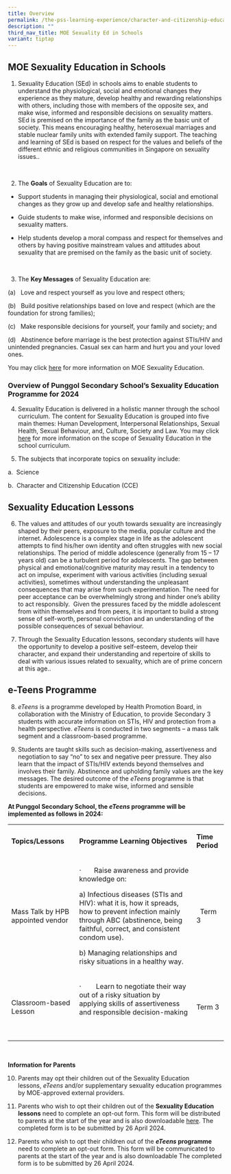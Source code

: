 ```yaml
---
title: Overview
permalink: /the-pss-learning-experience/character-and-citizenship-education/moe-sexuality-in-schools/
description: ""
third_nav_title: MOE Sexuality Ed in Schools
variant: tiptap
---
```

<h2>MOE Sexuality Education in Schools</h2><ol data-tight="true" class="tight"><li><p>Sexuality Education (SEd) in schools aims to enable students to understand the physiological, social and emotional changes they experience as they mature, develop healthy and rewarding relationships with others, including those with members of the opposite sex, and make wise, informed and responsible decisions on sexuality matters. SEd is premised on the importance of the family as the basic unit of society. This means encouraging healthy, heterosexual marriages and stable nuclear family units with extended family support. The teaching and learning of SEd is based on respect for the values and beliefs of the different ethnic and religious communities in Singapore on sexuality issues..</p></li></ol><p>&nbsp;</p><ol start="2" data-tight="true" class="tight"><li><p>The <strong>Goals</strong> of Sexuality Education are to:</p></li></ol><ul data-tight="true" class="tight"><li><p>Support students in managing their physiological, social and emotional changes as they grow up and develop safe and healthy relationships.</p></li><li><p>Guide students to make wise, informed and responsible decisions on sexuality matters.</p></li><li><p>Help students develop a moral compass and respect for themselves and others by having positive mainstream values and attitudes about sexuality that are premised on the family as the basic unit of society.</p></li></ul><p>&nbsp;&nbsp;</p><ol start="3" data-tight="true" class="tight"><li><p>The <strong>Key Messages</strong> of Sexuality Education are:</p></li></ol><p>(a)&nbsp;&nbsp;&nbsp;Love and respect yourself as you love and respect others;</p><p>(b)&nbsp;&nbsp;&nbsp;Build positive relationships based on love and respect (which are the foundation for strong families);</p><p>(c)&nbsp;&nbsp;&nbsp;Make responsible decisions for yourself, your family and society; and</p><p>(d)&nbsp;&nbsp;&nbsp;Abstinence before marriage is the best protection against STIs/HIV and unintended pregnancies. Casual sex can harm and hurt you and your loved ones.</p><p>You may click <a href="https://go.gov.sg/moe-sexuality-education" rel="noopener noreferrer nofollow" target="_blank">here</a>&nbsp;for more information on MOE Sexuality Education.</p><p></p><h3>Overview of Punggol Secondary School’s Sexuality Education Programme for 2024</h3><ol start="4" data-tight="true" class="tight"><li><p>Sexuality Education is delivered in a holistic manner through the school curriculum. The content for Sexuality Education is grouped into five main themes: Human Development, Interpersonal Relationships, Sexual Health, Sexual Behaviour, and, Culture, Society and Law. You may click <a href="https://go.gov.sg/moe-sexuality-education-scope" rel="noopener noreferrer nofollow" target="_blank">here</a>&nbsp;for more information on the scope of Sexuality Education in the school curriculum.</p></li></ol><ol start="5" data-tight="true" class="tight"><li><p>The subjects that incorporate topics on sexuality include:</p></li></ol><p>a.&nbsp;&nbsp;Science</p><p>b.&nbsp;&nbsp;Character and Citizenship Education (CCE)</p><p></p><h2>Sexuality Education Lessons</h2><ol start="6" data-tight="true" class="tight"><li><p>The values and attitudes of our youth towards sexuality are increasingly shaped by their peers, exposure to the media, popular culture and the internet. Adolescence is a complex stage in life as the adolescent attempts to find his/her own identity and often struggles with new social relationships. The period of middle adolescence (generally from 15 – 17 years old) can be a turbulent period for adolescents. The gap between physical and emotional/cognitive maturity may result in a tendency to act on impulse, experiment with various activities (including sexual activities), sometimes without understanding the unpleasant consequences that may arise from such experimentation. The need for peer acceptance can be overwhelmingly strong and hinder one’s ability to act responsibly.&nbsp; Given the pressures faced by the middle adolescent from within themselves and from peers, it is important to build a strong sense of self-worth, personal conviction and an understanding of the possible consequences of sexual behaviour.</p></li></ol><p></p><ol start="7" data-tight="true" class="tight"><li><p>Through the Sexuality Education lessons, secondary students will have the opportunity to develop a positive self-esteem, develop their character, and expand their understanding and repertoire of skills to deal with various issues related to sexuality, which are of prime concern at this age..</p></li></ol><h2>e-Teens Programme</h2><ol start="8" data-tight="true" class="tight"><li><p><em>eTeens</em>&nbsp;is a programme developed by Health Promotion Board, in collaboration with the Ministry of Education, to provide Secondary 3 students with accurate information on STIs, HIV and protection from a health perspective.&nbsp;<em>eTeens</em>&nbsp;is conducted in two segments – a mass talk segment and a classroom-based programme.</p></li></ol><ol start="9" data-tight="true" class="tight"><li><p>Students are taught skills such as decision-making, assertiveness and negotiation to say “no” to sex and negative peer pressure. They also learn that the impact of STIs/HIV extends beyond themselves and involves their family. Abstinence and upholding family values are the key messages.&nbsp;The desired outcome of the&nbsp;<em>eTeens</em>&nbsp;programme is that students are empowered to make wise, informed and sensible decisions.</p></li></ol><p><strong>At Punggol Secondary School, the&nbsp;<em>eTeens</em>&nbsp;programme will be implemented as follows in 2024:</strong></p><p></p><table><tbody><tr><td rowspan="1" colspan="1"><p><strong>Topics/Lessons</strong></p></td><td rowspan="1" colspan="1"><p><strong>Programme Learning Objectives</strong></p></td><td rowspan="1" colspan="1"><p><strong>Time Period</strong></p></td></tr><tr><td rowspan="1" colspan="1"><p>Mass Talk by HPB appointed vendor</p></td><td rowspan="1" colspan="1"><p>·&nbsp;&nbsp;&nbsp;&nbsp;&nbsp;&nbsp; Raise awareness and provide knowledge on:</p><p>a) Infectious diseases (STIs and HIV): what it is, how it spreads, how to prevent infection mainly through ABC (abstinence, being faithful, correct, and consistent condom use).</p><p>b) Managing relationships and risky situations in a healthy way.</p></td><td rowspan="1" colspan="1"><p>&nbsp; Term 3</p></td></tr><tr><td rowspan="1" colspan="1"><p>Classroom-based Lesson</p></td><td rowspan="1" colspan="1"><p>·&nbsp;&nbsp;&nbsp;&nbsp;&nbsp;&nbsp;&nbsp;&nbsp;Learn to negotiate their way out of a risky situation by applying skills of assertiveness and responsible decision-making</p><p>&nbsp;</p></td><td rowspan="1" colspan="1"><p>Term 3</p></td></tr></tbody></table><p><strong><br></strong></p><p><strong>Information for Parents</strong></p><ol start="10" data-tight="true" class="tight"><li><p>Parents may opt their children out of the Sexuality Education lessons,&nbsp;<em>eTeens</em>&nbsp;and/or supplementary sexuality education programmes by MOE-approved external providers.</p><p></p></li><li><p>Parents who wish to opt their children out of the <strong>Sexuality Education lessons</strong> need to complete an opt-out form. This form will be distributed to parents at the start of the year and is also downloadable <a href="/files/sexed%20opt%20out_annex%20a%202023%20vt.pdf" rel="noopener noreferrer nofollow" target="_blank">here</a>. The completed form is to be submitted by 26 April 2024.</p><p></p></li><li><p>Parents who wish to opt their children out of the <strong><em>eTeens</em> programme</strong> need to complete an opt-out form. This form will be communicated to parents at the start of the year and is also downloadable The completed form is to be submitted by 26 April 2024.</p></li></ol><p></p>